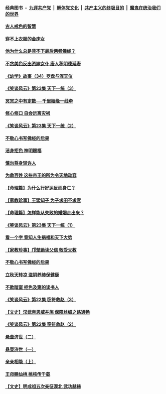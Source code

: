####  经典图书 &nbsp;-&nbsp; [九评共产党](../../../../9ping.md?t=08151200/blob/master/README.md?t=08151200) &nbsp;|&nbsp; [解体党文化](../../../../jtdwh.md?t=08151200/blob/master/README.md?t=08151200)  &nbsp;|&nbsp; [共产主义的终极目的](../../../../gczydzjmd.md?t=08151200/blob/master/README.md?t=08151200) &nbsp;|&nbsp; [魔鬼在统治我们的世界](../../../../mgztzwmdsj.md?t=08151200/blob/master/README.md?t=08151200) 

#### [古人戒色的智慧](../pages/prog647/a102644639.md?t=08151200) 

#### [穿不上衣服的金床女](../pages/prog647/a102644620.md?t=08151200) 

#### [他为什么总是背不下最后两卷佛经？](../pages/prog647/a102644587.md?t=08151200) 

#### [不贪美色反出资嫁女仆 唐人积阴德延寿](../pages/prog647/a102643957.md?t=08151200) 

#### [《幼学》故事（34）罗盘与浑天仪](../pages/prog647/a102643951.md?t=08151200) 

#### [《笑谈风云》第23集 天下一统（3）](../pages/prog647/a102643937.md?t=08151200) 

#### [冥冥之中有定数──千里姻缘一线牵](../pages/prog647/a102643074.md?t=08151200) 

#### [修心修口 自会远离灾祸](../pages/prog647/a102643036.md?t=08151200) 

#### [《笑谈风云》第23集 天下一统（2）](../pages/prog647/a102643014.md?t=08151200) 

#### [不敬心书写佛经的后果](../pages/prog647/a102642368.md?t=08151200) 

#### [洁身拒色 神明赐福](../pages/prog647/a102642363.md?t=08151200) 

#### [慎勿将身轻许人](../pages/prog647/a102642222.md?t=08151200) 

#### [为救百姓 这些帝王的所为令天地动容](../pages/prog647/a102642052.md?t=08151200) 

#### [【命理篇】为什么行好运反而身亡？](../pages/prog647/a102641592.md?t=08151200) 

#### [【家教珍事】王猛知子 为子求田不求官](../pages/prog647/a102641580.md?t=08151200) 

#### [【命理篇】怎样能从失败的婚姻走出来？](../pages/prog647/a102640802.md?t=08151200) 

#### [《笑谈风云》第23集 天下一统（1）](../pages/prog647/a102640791.md?t=08151200) 

#### [看一个字 竟知人生祸福和天下大势](../pages/prog647/a102640137.md?t=08151200) 

#### [【家教珍事】邝埜跪读父信 敬受父教](../pages/prog647/a102640131.md?t=08151200) 

#### [不敬心书写佛经的后果](../pages/prog647/a102639970.md?t=08151200) 

#### [立秋天转凉 滋阴养肺保健康](../pages/prog647/a102639236.md?t=08151200) 

#### [不欺暗室 拒色及第的读书人](../pages/prog647/a102639223.md?t=08151200) 

#### [《笑谈风云》第22集 窃符救赵（3）](../pages/prog647/a102639213.md?t=08151200) 

#### [【文史】汉武帝恩威并施 保障丝绸之路通畅](../pages/prog647/a102638665.md?t=08151200) 

#### [《笑谈风云》第22集 窃符救赵（2）](../pages/prog647/a102638635.md?t=08151200) 

#### [悬壶济世（二）](../pages/prog647/a102637876.md?t=08151200) 

#### [悬壶济世（一）](../pages/prog647/a102637864.md?t=08151200) 

#### [亲亲相隐（上）](../pages/prog647/a102637311.md?t=08151200) 

#### [王母赐仙桃 桃核传千载](../pages/prog647/a102636523.md?t=08151200) 

#### [【文史】明成祖五次亲征漠北 武功赫赫](../pages/prog647/a102636519.md?t=08151200) 

